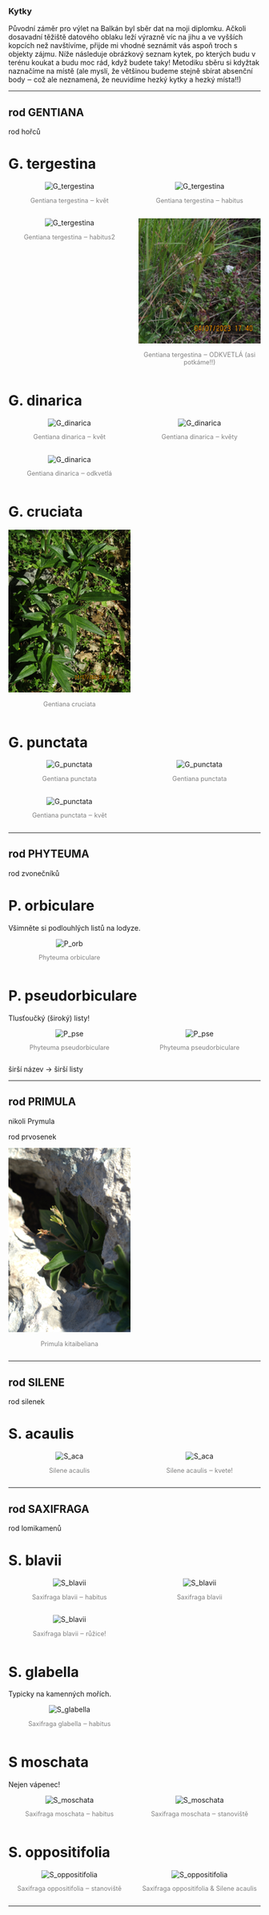 
### Kytky

Původní záměr pro výlet na Balkán byl sběr dat na moji diplomku. Ačkoli dosavadní těžiště datového oblaku leží výrazně víc na jihu a ve vyšších kopcích než navštívíme, přijde mi vhodné seznámit vás aspoň troch s objekty zájmu. Níže následuje obrázkový seznam kytek, po kterých budu v terénu koukat a budu moc rád, když budete taky! Metodiku sběru si kdyžtak naznačíme na místě (ale myslí, že většinou budeme stejně sbírat absenční body ‒ což ale neznamená, že neuvidíme hezký kytky a hezký místa!!)

---

## rod GENTIANA

rod hořců

# G. tergestina

<div style="display: grid; grid-template-columns: repeat(2, 1fr); gap: 1rem; text-align: center;">

  <div style="flex: 1;">
    <img src="pic/kytky/gen_ter1.JPG" alt="G_tergestina" style="width: 100%;">
    <p style="font-size: 0.9em; color: gray;">Gentiana tergestina ‒ květ</p>
  </div>

  <div style="flex: 1;">
    <img src="pic/kytky/gen_ter2.JPG" alt="G_tergestina" style="width: 100%;">
    <p style="font-size: 0.9em; color: gray;">Gentiana tergestina ‒ habitus</p>
  </div>

  <div style="flex: 1;">
    <img src="pic/kytky/gen_ter4.JPG" alt="G_tergestina" style="width: 100%;">
    <p style="font-size: 0.9em; color: gray;">Gentiana tergestina ‒ habitus2</p>
  </div>

  <div style="flex: 1;">
    <img src="pic/kytky/gen_ter5.JPG" alt="G_tergestina" style="width: 100%;">
    <p style="font-size: 0.9em; color: gray;">Gentiana tergestina ‒ ODKVETLÁ (asi potkáme!!)</p>
  </div>

</div>

# G. dinarica

<div style="display: grid; grid-template-columns: repeat(2, 1fr); gap: 1rem; text-align: center;">

  <div style="flex: 1;">
    <img src="pic/kytky/gen_din1.JPG" alt="G_dinarica" style="width: 100%;">
    <p style="font-size: 0.9em; color: gray;">Gentiana dinarica ‒ květ</p>
  </div>

  <div style="flex: 1;">
    <img src="pic/kytky/gen_din2.JPG" alt="G_dinarica" style="width: 100%;">
    <p style="font-size: 0.9em; color: gray;">Gentiana dinarica ‒ květy</p>
  </div>

  <div style="flex: 1;">
    <img src="pic/kytky/gen_din3.JPG" alt="G_dinarica" style="width: 100%;">
    <p style="font-size: 0.9em; color: gray;">Gentiana dinarica ‒ odkvetlá</p>
  </div>

</div>

# G. cruciata

<div style="display: grid; grid-template-columns: repeat(2, 1fr); gap: 1rem; text-align: center;">

  <div style="flex: 1;">
    <img src="pic/kytky/gen_cruc1.JPG" alt="G_cruciata" style="width: 100%;">
    <p style="font-size: 0.9em; color: gray;">Gentiana cruciata</p>
  </div>

</div>

# G. punctata

<div style="display: grid; grid-template-columns: repeat(2, 1fr); gap: 1rem; text-align: center;">

  <div style="flex: 1;">
    <img src="pic/kytky/gen_pun1.JPG" alt="G_punctata" style="width: 100%;">
    <p style="font-size: 0.9em; color: gray;">Gentiana punctata</p>
  </div>

  <div style="flex: 1;">
    <img src="pic/kytky/gen_pun2.JPG" alt="G_punctata" style="width: 100%;">
    <p style="font-size: 0.9em; color: gray;">Gentiana punctata</p>
  </div>

  <div style="flex: 1;">
    <img src="pic/kytky/gen_pun3.JPG" alt="G_punctata" style="width: 100%;">
    <p style="font-size: 0.9em; color: gray;">Gentiana punctata ‒ květ</p>
  </div>

</div>

---

## rod PHYTEUMA

rod zvonečníků

# P. orbiculare

Všimněte si podlouhlých listů na lodyze.

<div style="display: grid; grid-template-columns: repeat(2, 1fr); gap: 1rem; text-align: center;">

  <div style="flex: 1;">
    <img src="pic/kytky/phyt_orb1.JPG" alt="P_orb" style="width: 100%;">
    <p style="font-size: 0.9em; color: gray;">Phyteuma orbiculare</p>
  </div>

</div>

# P. pseudorbiculare

Tlusťoučký (široký) listy!

<div style="display: grid; grid-template-columns: repeat(2, 1fr); gap: 1rem; text-align: center;">

  <div style="flex: 1;">
    <img src="pic/kytky/phyt_pse1.JPG" alt="P_pse" style="width: 100%;">
    <p style="font-size: 0.9em; color: gray;">Phyteuma pseudorbiculare</p>
  </div>

  <div style="flex: 1;">
    <img src="pic/kytky/phyt_pse2.JPG" alt="P_pse" style="width: 100%;">
    <p style="font-size: 0.9em; color: gray;">Phyteuma pseudorbiculare</p>
  </div>

</div>

širší název → širší listy

---

## rod PRIMULA

nikoli Prymula

rod prvosenek

<div style="display: grid; grid-template-columns: repeat(2, 1fr); gap: 1rem; text-align: center;">

  <div style="flex: 1;">
    <img src="pic/kytky/prim_kit1.JPG" alt="P_kit" style="width: 100%;">
    <p style="font-size: 0.9em; color: gray;">Primula kitaibeliana</p>
  </div>

</div>

---

## rod SILENE

rod silenek

# S. acaulis

<div style="display: grid; grid-template-columns: repeat(2, 1fr); gap: 1rem; text-align: center;">

  <div style="flex: 1;">
    <img src="pic/kytky/sil_aca1.JPG" alt="S_aca" style="width: 100%;">
    <p style="font-size: 0.9em; color: gray;">Silene acaulis</p>
  </div>

  <div style="flex: 1;">
    <img src="pic/kytky/sil_aca2.JPG" alt="S_aca" style="width: 100%;">
    <p style="font-size: 0.9em; color: gray;">Silene acaulis ‒ kvete!</p>
  </div>

</div>

---

## rod SAXIFRAGA

rod lomikamenů

# S. blavii

<div style="display: grid; grid-template-columns: repeat(2, 1fr); gap: 1rem; text-align: center;">

  <div style="flex: 1;">
    <img src="pic/kytky/sax_blav1.JPG" alt="S_blavii" style="width: 100%;">
    <p style="font-size: 0.9em; color: gray;">Saxifraga blavii ‒ habitus</p>
  </div>

  <div style="flex: 1;">
    <img src="pic/kytky/sax_blav2.JPG" alt="S_blavii" style="width: 100%;">
    <p style="font-size: 0.9em; color: gray;">Saxifraga blavii</p>
  </div>

  <div style="flex: 1;">
    <img src="pic/kytky/sax_blav3.JPG" alt="S_blavii" style="width: 100%;">
    <p style="font-size: 0.9em; color: gray;">Saxifraga blavii ‒ růžice!</p>
  </div>

</div>

# S. glabella

Typicky na kamenných mořích.

<div style="display: grid; grid-template-columns: repeat(2, 1fr); gap: 1rem; text-align: center;">

  <div style="flex: 1;">
    <img src="pic/kytky/sax_glab1.JPG" alt="S_glabella" style="width: 100%;">
    <p style="font-size: 0.9em; color: gray;">Saxifraga glabella ‒ habitus</p>
  </div>

</div>

# S moschata

Nejen vápenec! 

<div style="display: grid; grid-template-columns: repeat(2, 1fr); gap: 1rem; text-align: center;">

  <div style="flex: 1;">
    <img src="pic/kytky/sax_mos1.JPG" alt="S_moschata" style="width: 100%;">
    <p style="font-size: 0.9em; color: gray;">Saxifraga moschata ‒ habitus</p>
  </div>

  <div style="flex: 1;">
    <img src="pic/kytky/sax_mos2.JPG" alt="S_moschata" style="width: 100%;">
    <p style="font-size: 0.9em; color: gray;">Saxifraga moschata ‒ stanoviště</p>
  </div>

</div>

# S. oppositifolia

<div style="display: grid; grid-template-columns: repeat(2, 1fr); gap: 1rem; text-align: center;">

  <div style="flex: 1;">
    <img src="pic/kytky/sax_opo1.JPG" alt="S_oppositifolia" style="width: 100%;">
    <p style="font-size: 0.9em; color: gray;">Saxifraga oppositifolia ‒ stanoviště</p>
  </div>

  <div style="flex: 1;">
    <img src="pic/kytky/sax_opo2.JPG" alt="S_oppositifolia" style="width: 100%;">
    <p style="font-size: 0.9em; color: gray;">Saxifraga oppositifolia & Silene acaulis</p>
  </div>

</div>

---

